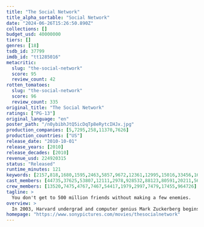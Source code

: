 ```yaml
---
title: "The Social Network"
title_alpha_sortable: "Social Network"
date: "2024-06-26T15:26:50.890Z"
collections: []
budget_usd: 40000000
tiers: []
genres: [18]
tsdb_id: 37799
imdb_id: "tt1285016"
metacritic:
  slug: "the-social-network"
  score: 95
  review_count: 42
rotten_tomatoes:
  slug: "the-social-network"
  score: 96
  review_count: 335
original_title: "The Social Network"
ratings: ["PG-13"]
original_language: "en"
poster_path: "/n0ybibhJtQ5icDqTp8eRytcIHJx.jpg"
production_companies: [5,7295,258,11370,7626]
production_countries: ["US"]
release_date: "2010-10-01"
release_years: [2010]
release_decades: [2010]
revenue_usd: 224920315
status: "Released"
runtime_minutes: 121
keywords: [2157,818,1680,1595,2463,5857,9672,12361,12995,15016,33456,161166,162749,170209,171063,171065,171067,171068,171070,176834,220076,220831,222517,251292]
cast_members: [44735,37625,53807,12111,2978,928532,88123,80591,20211,56930,968542,113526,108916,115406,4787,75344,168800,89708,1643259,25113,118544,118545,13520,1011107,210334,93035,156339,17421,42317,1069630,168897,78342,572541,76037,118546,1310760,168872,973,1058848]
crew_members: [13520,7475,4767,7467,54417,1979,2997,7479,17455,964726]
tagline: >
  You don't get to 500 million friends without making a few enemies.
overview: >
  In 2003, Harvard undergrad and computer genius Mark Zuckerberg begins work on a new concept that eventually turns into the global social network known as Facebook. Six years later, he is one of the youngest billionaires ever, but Zuckerberg finds that his unprecedented success leads to both personal and legal complications when he ends up on the receiving end of two lawsuits, one involving his former friend.
homepage: "https://www.sonypictures.com/movies/thesocialnetwork"
---
```

